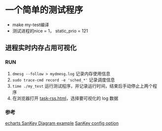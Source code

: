 # 一个简单的测试程序
* make my-test编译
* 测试进程的nice = 1， static_prio = 121

## 进程实时内存占用可视化

### RUN

1. `dmesg --follow > mydmesg.log` 记录内存使用信息
2. `sudo trace-cmd record -e 'sched_*'` 记录调度信息
3. `time ./my_test` 运行测试程序，并记录运行时间，结束后手动停止上两个程序
4. 在浏览器打开 [task-rss.html](./realtime-task-rss-html/task-rss.html)，选择要可视化的 log 数据

### 参考

[echarts SanKey Diagram example](https://echarts.apache.org/examples/zh/editor.html?c=sankey-levels)
[SanKey config option](https://echarts.apache.org/zh/option.html#series-sankey)